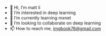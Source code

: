 - 👋 Hi, I’m matt li
- 👀 I’m interested in deep learning
- 🌱 I’m currently learning mxnet
- 💞️ I’m looking to collaborate on deep learning 
- 📫 How to reach me, imgbook76@gmail.com

<!---
mattli76/mattli76 is a ✨ special ✨ repository because its `README.md` (this file) appears on your GitHub profile.
You can click the Preview link to take a look at your changes.
--->
